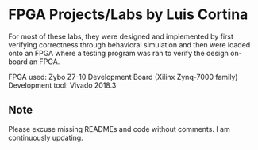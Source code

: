 # FPGA Projects/Labs by Luis Cortina
For most of these labs, they were designed and implemented by first verifying correctness through behavioral simulation and then were loaded onto an FPGA where a testing program was ran to verify the design on-board an FPGA.

FPGA used: Zybo Z7-10 Development Board (Xilinx Zynq-7000 family)
<br />
Development tool: Vivado 2018.3
## Note
Please excuse missing READMEs and code without comments. I am continuously updating.